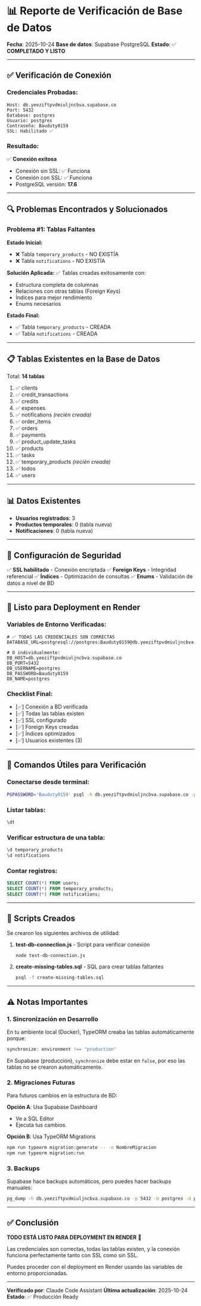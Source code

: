 # 📊 Reporte de Verificación de Base de Datos

**Fecha**: 2025-10-24
**Base de datos**: Supabase PostgreSQL
**Estado**: ✅ **COMPLETADO Y LISTO**

---

## ✅ Verificación de Conexión

### Credenciales Probadas:

```
Host: db.yeeziftpvdmiuljncbva.supabase.co
Port: 5432
Database: postgres
Usuario: postgres
Contraseña: Bauduty0159
SSL: Habilitado ✅
```

### Resultado:

✅ **Conexión exitosa**
- Conexión sin SSL: ✅ Funciona
- Conexión con SSL: ✅ Funciona
- PostgreSQL versión: **17.6**

---

## 🔍 Problemas Encontrados y Solucionados

### Problema #1: Tablas Faltantes

**Estado Inicial:**
- ❌ Tabla `temporary_products` - NO EXISTÍA
- ❌ Tabla `notifications` - NO EXISTÍA

**Solución Aplicada:**
✅ Tablas creadas exitosamente con:
- Estructura completa de columnas
- Relaciones con otras tablas (Foreign Keys)
- Índices para mejor rendimiento
- Enums necesarios

**Estado Final:**
- ✅ Tabla `temporary_products` - CREADA
- ✅ Tabla `notifications` - CREADA

---

## 📋 Tablas Existentes en la Base de Datos

Total: **14 tablas**

1. ✅ clients
2. ✅ credit_transactions
3. ✅ credits
4. ✅ expenses
5. ✅ notifications *(recién creada)*
6. ✅ order_items
7. ✅ orders
8. ✅ payments
9. ✅ product_update_tasks
10. ✅ products
11. ✅ tasks
12. ✅ temporary_products *(recién creada)*
13. ✅ todos
14. ✅ users

---

## 📊 Datos Existentes

- **Usuarios registrados**: 3
- **Productos temporales**: 0 (tabla nueva)
- **Notificaciones**: 0 (tabla nueva)

---

## 🔐 Configuración de Seguridad

✅ **SSL habilitado** - Conexión encriptada
✅ **Foreign Keys** - Integridad referencial
✅ **Índices** - Optimización de consultas
✅ **Enums** - Validación de datos a nivel de BD

---

## 🚀 Listo para Deployment en Render

### Variables de Entorno Verificadas:

```env
# ✅ TODAS LAS CREDENCIALES SON CORRECTAS
DATABASE_URL=postgresql://postgres:Bauduty0159@db.yeeziftpvdmiuljncbva.supabase.co:5432/postgres

# O individualmente:
DB_HOST=db.yeeziftpvdmiuljncbva.supabase.co
DB_PORT=5432
DB_USERNAME=postgres
DB_PASSWORD=Bauduty0159
DB_NAME=postgres
```

### Checklist Final:

- [✅] Conexión a BD verificada
- [✅] Todas las tablas existen
- [✅] SSL configurado
- [✅] Foreign Keys creadas
- [✅] Índices optimizados
- [✅] Usuarios existentes (3)

---

## 📝 Comandos Útiles para Verificación

### Conectarse desde terminal:

```bash
PGPASSWORD='Bauduty0159' psql -h db.yeeziftpvdmiuljncbva.supabase.co -p 5432 -U postgres -d postgres
```

### Listar tablas:

```sql
\dt
```

### Verificar estructura de una tabla:

```sql
\d temporary_products
\d notifications
```

### Contar registros:

```sql
SELECT COUNT(*) FROM users;
SELECT COUNT(*) FROM temporary_products;
SELECT COUNT(*) FROM notifications;
```

---

## 🔧 Scripts Creados

Se crearon los siguientes archivos de utilidad:

1. **test-db-connection.js** - Script para verificar conexión
   ```bash
   node test-db-connection.js
   ```

2. **create-missing-tables.sql** - SQL para crear tablas faltantes
   ```bash
   psql -f create-missing-tables.sql
   ```

---

## ⚠️ Notas Importantes

### 1. Sincronización en Desarrollo

En tu ambiente local (Docker), TypeORM creaba las tablas automáticamente porque:
```typescript
synchronize: environment !== "production"
```

En Supabase (producción), `synchronize` debe estar en `false`, por eso las tablas no se crearon automáticamente.

### 2. Migraciones Futuras

Para futuros cambios en la estructura de BD:

**Opción A**: Usa Supabase Dashboard
- Ve a SQL Editor
- Ejecuta tus cambios

**Opción B**: Usa TypeORM Migrations
```bash
npm run typeorm migration:generate -- -n NombreMigracion
npm run typeorm migration:run
```

### 3. Backups

Supabase hace backups automáticos, pero puedes hacer backups manuales:
```bash
pg_dump -h db.yeeziftpvdmiuljncbva.supabase.co -p 5432 -U postgres -d postgres > backup.sql
```

---

## ✅ Conclusión

**TODO ESTÁ LISTO PARA DEPLOYMENT EN RENDER** 🚀

Las credenciales son correctas, todas las tablas existen, y la conexión funciona perfectamente tanto con SSL como sin SSL.

Puedes proceder con el deployment en Render usando las variables de entorno proporcionadas.

---

**Verificado por**: Claude Code Assistant
**Última actualización**: 2025-10-24
**Estado**: ✅ Producción Ready
